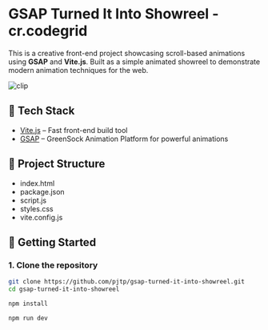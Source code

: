 # GSAP Turned It Into Showreel - cr.codegrid

This is a creative front-end project showcasing scroll-based animations using **GSAP** and **Vite.js**. Built as a simple animated showreel to demonstrate modern animation techniques for the web.

![clip](https://img2.pic.in.th/pic/clipccc47a04fa2e8f83.gif)

## 🔧 Tech Stack

- [Vite.js](https://vitejs.dev/) – Fast front-end build tool
- [GSAP](https://gsap.com/) – GreenSock Animation Platform for powerful animations

## 📁 Project Structure

- index.html
- package.json
- script.js
- styles.css
- vite.config.js

## 🚀 Getting Started

### 1. Clone the repository

```bash
git clone https://github.com/pjtp/gsap-turned-it-into-showreel.git
cd gsap-turned-it-into-showreel

npm install

npm run dev
```

